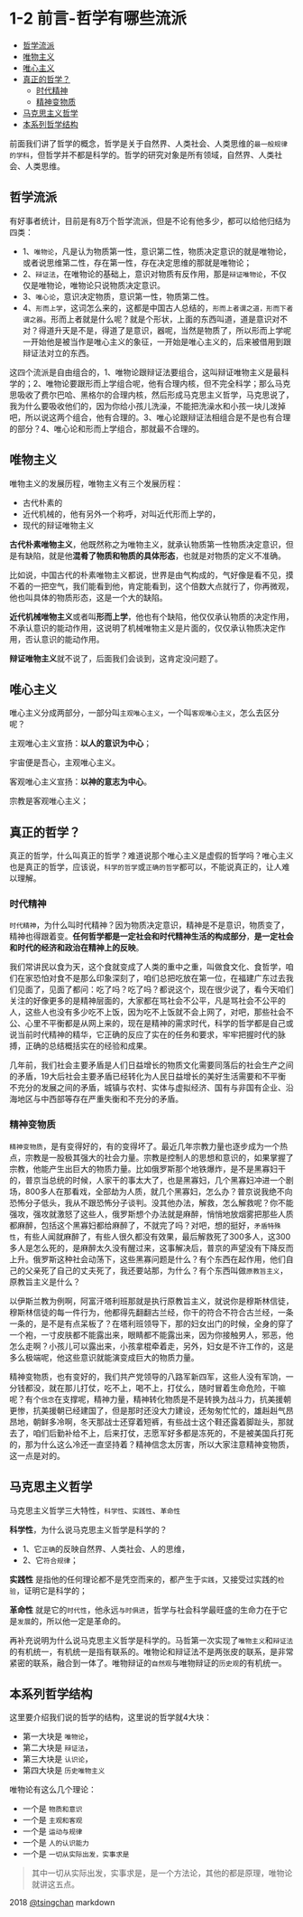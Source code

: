 
1-2 前言-哲学有哪些流派
=====




- [哲学流派](#哲学流派)
- [唯物主义](#唯物主义)
- [唯心主义](#唯心主义)
- [真正的哲学？](#真正的哲学)
    - [时代精神](#时代精神)
    - [精神变物质](#精神变物质)
- [马克思主义哲学](#马克思主义哲学)
- [本系列哲学结构](#本系列哲学结构)




前面我们讲了哲学的概念，哲学是关于自然界、人类社会、人类思维的`最一般规律的学科`，但哲学并不都是科学的。哲学的研究对象是所有领域，自然界、人类社会、人类思维。

## 哲学流派

有好事者统计，目前是有8万个哲学流派，但是不论有他多少，都可以给他归结为四类：

- 1、`唯物论`，凡是认为物质第一性，意识第二性，物质决定意识的就是唯物论，或者说思维第二性，存在第一性，存在决定思维的那就是唯物论；
- 2、`辩证法`，在唯物论的基础上，意识对物质有反作用，那是`辩证唯物论`，不仅仅是唯物论，唯物论只说物质决定意识。
- 3、`唯心论`，意识决定物质，意识第一性，物质第二性。
- 4、`形而上学`，这词怎么来的，这都是中国古人总结的，`形而上者谓之道，形而下者谓之器`。形而上者就是什么呢？就是个形状，上面的东西叫道，道是意识对不对？得道升天是不是，得道了是意识，器呢，当然是物质了，所以形而上学呢一开始他是被当作是唯心主义的象征，一开始是唯心主义的，后来被借用到跟辩证法对立的东西。

这四个流派是自由组合的，1、唯物论跟辩证法要组合，这叫辩证唯物主义是最科学的；2、唯物论要跟形而上学组合呢，他有合理内核，但不完全科学；那么马克思吸收了费尔巴哈、黑格尔的合理内核，然后形成马克思主义哲学，马克思说了，我为什么要吸收他们的，因为你给小孩儿洗澡，不能把洗澡水和小孩一块儿泼掉吧，所以说这两个组合，他有合理的。3、唯心论跟辩证法相组合是不是也有合理的部分？4、唯心论和形而上学组合，那就最不合理的。


## 唯物主义

唯物主义的发展历程，唯物主义有三个发展历程：
- 古代朴素的
- 近代机械的，他有另外一个称呼，对叫近代形而上学的，
- 现代的辩证唯物主义

**古代朴素唯物主义**，他既然称之为唯物主义，就承认物质第一性物质决定意识，但是有缺陷，就是他**混肴了物质和物质的具体形态**，也就是对物质的定义不准确。

比如说，中国古代的朴素唯物主义都说，世界是由气构成的，气好像是看不见，摸不着的一把空气，我们能看到他，肯定能看到，这个倍数大点就行了，你再微观，他也叫具体的物质形态，这是一个大的缺陷。

**近代机械唯物主义**或者叫**形而上学**，他也有个缺陷，他仅仅承认物质的决定作用，不承认意识的能动作用，这说明了机械唯物主义是片面的，仅仅承认物质决定作用，否认意识的能动作用。

**辩证唯物主义**就不说了，后面我们会谈到，这肯定没问题了。

## 唯心主义

唯心主义分成两部分，一部分叫`主观唯心主义`，一个叫`客观唯心主义`，怎么去区分呢？

主观唯心主义宣扬：**以人的意识为中心**；

宇宙便是吾心，主观唯心主义。

客观唯心主义宣扬：**以神的意志为中心**。

宗教是客观唯心主义；


## 真正的哲学？

真正的哲学，什么叫真正的哲学？难道说那个唯心主义是虚假的哲学吗？唯心主义也是真正的哲学，应该说，`科学的哲学`或`正确的哲学`都可以，不能说真正的，让人难以理解。

### 时代精神

`时代精神`，为什么叫时代精神？因为物质决定意识，精神是不是意识，物质变了，精神也得跟着变。**任何哲学都是一定社会和时代精神生活的构成部分**，**是一定社会和时代的经济和政治在精神上的反映**。

我们常讲民以食为天，这个食就变成了人类的重中之重，叫做食文化、食哲学，咱们在家恐怕对食不是那么印象深刻了，咱们总把吃放在第一位，在福建广东过去我们见面了，见面了都问：吃了吗？吃了吗？都说这个，现在很少说了，看今天咱们关注的好像更多的是精神层面的，大家都在骂社会不公平，凡是骂社会不公平的人，这些人也没有多少吃不上饭，因为吃不上饭就不会上网了，对吧，那些社会不公、心里不平衡都是从网上来的，现在是精神的需求时代，科学的哲学都是自己或说当前时代精神的精华，它正确的反应了实在的任务和要求，牢牢把握时代的脉搏，正确的总结概括实在的经验和成果。

几年前，我们社会主要矛盾是人们日益增长的物质文化需要同落后的社会生产之间的矛盾，19大后社会主要矛盾已经转化为人民日益增长的美好生活需要和不平衡不充分的发展之间的矛盾，城镇与农村、实体与虚拟经济、国有与非国有企业、沿海地区与中西部等存在严重失衡和不充分的矛盾。

### 精神变物质

`精神变物质`，是有变得好的，有的变得坏了。最近几年宗教力量也逐步成为一个热点，宗教是一股极其强大的社会力量。宗教是控制人的思想和意识的，如果掌握了宗教，他能产生出巨大的物质力量。比如俄罗斯那个地铁爆炸，是不是黑寡妇干的，普京当总统的时候，人家干的事太大了，也是黑寡妇，几个黑寡妇冲进一个剧场，800多人在那看戏，全部劫为人质，就几个黑寡妇，怎么办？普京说我绝不向恐怖分子低头，我从不跟恐怖分子谈判。没其他办法，解救，怎么解救呢？你不能强攻，强攻就激怒了这些人，俄罗斯想个办法就是麻醉，悄悄地放烟雾把那些人质都麻醉，包括这个黑寡妇都给麻醉了，不就完了吗？对吧，想的挺好，`矛盾特殊性`，有些人闻就麻醉了，有些人很久都没有效果，最后解救死了300多人，这300多人是怎么死的，是麻醉太久没有醒过来，这事解决后，普京的声望没有下降反而上升。俄罗斯这种社会动荡下，这些黑寡问题是什么？有个东西在起作用，他们自己的父亲死了自己的丈夫死了，我还要站那，为什么？有个东西叫做`原教旨主义`，原教旨主义是什么？

以伊斯兰教为例啊，阿富汗塔利班那就是执行原教旨主义，就说你是穆斯林信徒，穆斯林信徒的每一件行为，他都得先翻翻古兰经，你干的符合不符合古兰经，一条一条的，是不是有点呆板了？在塔利班领导下，那的妇女出门的时候，全身的穿了一个袍，一寸皮肤都不能露出来，眼睛都不能露出来，因为你接触男人，邪恶，他怎么走啊？小孩儿可以露出来，小孩拿棍牵着走，另外，妇女是不许工作的，这是多么极端呢，他这些意识就能演变成巨大的物质力量。

精神变物质，也有变好的，我们共产党领导的八路军新四军，这些人没有军饷，一分钱都没，就在那儿打仗，吃不上，喝不上，打仗么，随时冒着生命危险，干嘛呢？有个`信念`在支撑呢，精神力量，精神转化物质是不是转换为战斗力，抗美援朝更惨，抗美援朝已经建国了，但是那时还没大力建设，还匆匆忙忙的，雄赳赳气昂昂地，朝鲜多冷啊，冬天那战士还穿着短裤，有些战士这个鞋还露着脚趾头，那就去了，咱们后勤补给不上，后来打仗，志愿军好多都是冻死的，不是被美国兵打死的，那为什么这么冷还一直坚持着？精神信念太厉害，所以大家注意精神变物质，这一点是对的。


## 马克思主义哲学

马克思主义哲学三大特性，`科学性`、`实践性`、`革命性`

**科学性**，为什么说马克思主义哲学是科学的？

- 1、它`正确`的反映自然界、人类社会、人的思维，
- 2、它`符合规律`；

**实践性** 是指他的任何理论都不是凭空而来的，都产生于`实践`，又接受过实践的`检验`，证明它是科学的；

**革命性** 就是它的`时代性`，他永远`与时俱进`，哲学与社会科学最旺盛的生命力在于它是`发展`的，所以他一定是革命的。

再补充说明为什么说马克思主义哲学是科学的。马哲第一次实现了`唯物主义`和`辩证法`的有机统一，有机统一是指有联系的。唯物论和辩证法不是两张皮的联系，是非常紧密的联系，融合到一体了。唯物辩证的`自然观`与唯物辩证的`历史观`的有机统一。

## 本系列哲学结构

这里要介绍我们说的哲学的结构，这里说的哲学就4大块：

- 第一大块是 `唯物论`，
- 第二大块是 `辩证法`，
- 第三大块是 `认识论`，
- 第四大块是 `历史唯物主义`

唯物论有这么几个理论：

- 一个是 `物质和意识`
- 一个是 `主观和客观`
- 一个是 `运动与规律`
- 一个是 `人的认识能力`
- 一个是 `一切从实际出发，实事求是`


> 其中一切从实际出发，实事求是，是一个方法论，其他的都是原理，唯物论就讲这五点。


2018 [@tsingchan](https://github.com/tsingchan/page) markdown